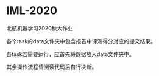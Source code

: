 # IML-2020
北航机器学习2020秋大作业

各个task的data文件夹中包含报告中评测得分对应的提交结果。

各task若需要运行，应首先将数据放入data文件夹中。

其余操作流程请阅读代码后自行决断。
